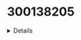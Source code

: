 # 300138205

<details>
Rename-Computer -NewName "DC300138205" -Restart

  ````powershell

Success Restart Needed Exit Code      Feature Result
------- -------------- ---------      --------------
True    No             Success        {Active Directory Domain Services, Group P...



</details>
